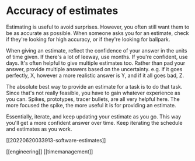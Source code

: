 # Accuracy of estimates

Estimating is useful to avoid surprises. However, you often still want them to be as accurate as possible. When someone asks you for an estimate, check if they're looking for high accuracy, or if they're looking for ballpark.

When giving an estimate, reflect the confidence of your answer in the units of time given. If there's a lot of leeway, use months. If you're confident, use days.
It's often helpful to give multiple estimates too. Rather than pad your answer, provide multiple answers based on the uncertainty. e.g. if it goes perfectly, X, however a more realistic answer is Y, and if it all goes bad, Z.

The absolute best way to provide an estimate for a task is to do that task. Since that's not really feasible, you have to gain whatever experience as you can. Spikes, prototypes, tracer bullets, are all very helpful here. The more focused the spike, the more useful it is for providing an estimate.

Essentially, iterate, and keep updating your estimate as you go. This way you'll get a more confident answer over time. Keep iterating the schedule and estimates as you work.

[[20220620033913-software-estimates]]

[[engineering]]
[[timemanagement]]
